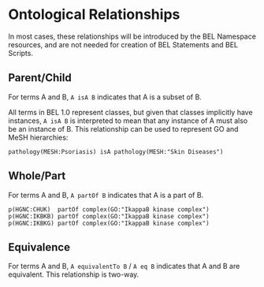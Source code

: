 # Ontological Relationships

In most cases, these relationships will be introduced by the BEL Namespace
resources, and are not needed for creation of BEL Statements and BEL Scripts.

## Parent/Child

For terms A and B, `A isA B` indicates that A is a subset of B.

All terms in BEL 1.0 represent classes, but given that classes implicitly have
instances, `A isA B` is interpreted to mean that any instance of A must also be
an instance of B. This relationship can be used to represent GO and MeSH
hierarchies:

```
pathology(MESH:Psoriasis) isA pathology(MESH:"Skin Diseases")
```

## Whole/Part

For terms A and B, `A partOf B` indicates that A is a part of B.

```
p(HGNC:CHUK)  partOf complex(GO:"IkappaB kinase complex")
p(HGNC:IKBKB) partOf complex(GO:"IkappaB kinase complex")
p(HGNC:IKBKG) partOf complex(GO:"IkappaB kinase complex")
```

## Equivalence

For terms A and B, `A equivalentTo B` / `A eq B` indicates that A and B are equivalent.
This relationship is two-way.
